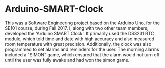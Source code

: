 # Arduino-SMART-Clock
This was a Software Engineering project based on the Arduino Uno, for the SE101 course, during Fall 2017. I, along with two other team members, developed the 'Arduino SMART Clock'. It primarily used the DS3231 RTC module, which told time and date with high accuracy and also measured room temperature with great precision. Additionally, the clock was also programmed to set alarms and reminders for the user. The morning alarms included a "SIMON" game, which ensured that the alarm would not turn off until the user was fully awake and had won the simon game.
